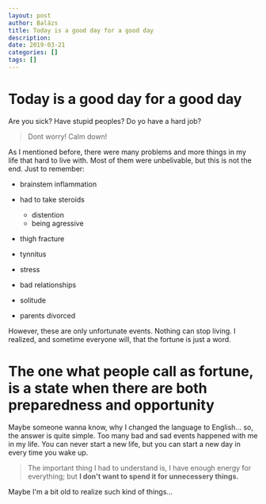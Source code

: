 ```yaml
---
layout: post
author: Balázs
title: Today is a good day for a good day
description: 
date: 2019-03-21 
categories: []
tags: []
---
```


# Today is a good day for a good day

Are you sick? Have stupid peoples? Do yo have a hard job?

> Dont worry! Calm down!

As I mentioned before, there were many problems and more things in my life that hard to live with. Most of them were unbelivable, but this is not the end.
Just to remember:

- brainstem inflammation
- had to take steroids
  - distention
  - being agressive
- thigh fracture
- tynnitus

- stress
- bad relationships
- solitude
- parents divorced

However, these are only unfortunate events. Nothing can stop living. I realized, and sometime everyone will, that the fortune is just a word.

# The one what people call as fortune, is a state when there are both preparedness and opportunity

Maybe someone wanna know, why I changed the language to English... so, the answer is quite simple. Too many bad and sad events happened with me in my life. You can never start a new life, but you can start a new day in every time you wake up.

> The important thing I had to understand is, I have enough energy for everything; but **I don't want to spend it for unnecessery things.**

Maybe I'm a bit old to realize such kind of things...